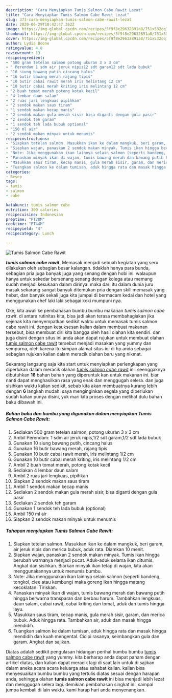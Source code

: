 ```yaml
---
description: "Cara Menyiapkan Tumis Salmon Cabe Rawit Lezat"
title: "Cara Menyiapkan Tumis Salmon Cabe Rawit Lezat"
slug: 373-cara-menyiapkan-tumis-salmon-cabe-rawit-lezat
date: 2020-06-29T10:42:47.362Z
image: https://img-global.cpcdn.com/recipes/5f9f8e29632891a8/751x532cq70/tumis-salmon-cabe-rawit-foto-resep-utama.jpg
thumbnail: https://img-global.cpcdn.com/recipes/5f9f8e29632891a8/751x532cq70/tumis-salmon-cabe-rawit-foto-resep-utama.jpg
cover: https://img-global.cpcdn.com/recipes/5f9f8e29632891a8/751x532cq70/tumis-salmon-cabe-rawit-foto-resep-utama.jpg
author: Lydia Boone
ratingvalue: 4.8
reviewcount: 13
recipeingredient:
- "500 gram tetelan salmon potong ukuran 3 x 3 cm"
- " Perendam 1 sdm air jeruk nipis12 sdt garam12 sdt lada bubuk"
- "10 siung bawang putih cincang halus"
- "16 butir bawang merah rajang tipis"
- "10 butir cabai rawit merah iris melintang 12 cm"
- "10 butir cabai merah kriting iris melintang 12 cm"
- "2 buah tomat merah potong kotak kecil"
- "4 lembar daun salam"
- "2 ruas jari lengkuas pipihkan"
- "2 sendok makan saus tiram"
- "1 sendok makan kecap manis"
- "2 sendok makan gula merah sisir bisa diganti dengan gula pasir"
- "2 sendok teh garam"
- "1 sendok teh lada bubuk optional"
- "150 ml air"
- "2 sendok makan minyak untuk menumis"
recipeinstructions:
- "Siapkan tetelan salmon. Masukkan ikan ke dalam mangkuk, beri garam, air jeruk nipis dan merica bubuk, aduk rata. Diamkan 10 menit."
- "Siapkan wajan, panaskan 2 sendok makan minyak. Tumis ikan hingga berubah warnanya menjadi pucat. Aduk-aduk selama ikan ditumis. Angkat dan sisihkan. Biarkan minyak ikan tetap di wajan, kita akan menggunakannya untuk menumis bumbu."
- "Note: Jika menggunakan ikan lainnya selain salmon (seperti bandeng, tongkol, ciee atau kembung) maka goreng ikan hingga matang kecoklatan. Tiriskan."
- "Panaskan minyak ikan di wajan, tumis bawang merah dan bawang putih hingga berwarna transparan dan berbau harum. Tambahkan lengkuas, daun salam, cabai rawit, cabai kriting dan tomat, aduk dan tumis hingga layu."
- "Masukkan saus tiram, kecap manis, gula merah sisir, garam, dan merica bubuk. Aduk hingga rata. Tambahkan air, aduk dan masak hingga mendidih."
- "Tuangkan salmon ke dalam tumisan, aduk hingga rata dan masak hingga mendidih dan kuah mengental. Cicipi rasanya, seimbangkan gula dan garam. Angkat dan sajikan."
categories:
- Resep
tags:
- tumis
- salmon
- cabe

katakunci: tumis salmon cabe 
nutrition: 300 calories
recipecuisine: Indonesian
preptime: "PT20M"
cooktime: "PT44M"
recipeyield: "4"
recipecategory: Lunch

---
```



![Tumis Salmon Cabe Rawit](https://img-global.cpcdn.com/recipes/5f9f8e29632891a8/751x532cq70/tumis-salmon-cabe-rawit-foto-resep-utama.jpg)

<b><i>tumis salmon cabe rawit</i></b>, Memasak menjadi sebuah kegiatan yang seru dilakukan oleh sebagian besar kalangan. tidaklah hanya para bunda, sebagian pria juga banyak juga yang senang dengan hobi ini. walaupun hanya untuk sekedar bersenang senang dengan kolega atau memang sudah menjadi kesukaan dalam dirinya. maka dari itu dalam dunia juru masak sekarang sangat banyak ditemukan pria dengan skill memasak yang hebat, dan banyak sekali juga kita jumpai di bermacam kedai dan hotel yang menggunakan chef laki laki sebagai koki mumpuni nya.

Oke, kita awali ke pembahasan bumbu bumbu makanan <i>tumis salmon cabe rawit</i>. di antara rutinitas kita, bisa jadi akan terasa membahagiakan jika sejenak kita menyempatkan sedikit waktu untuk memasak tumis salmon cabe rawit ini. dengan kesuksesan kalian dalam membuat makanan tersebut, bisa membuat diri kita bangga oleh hasil olahan kita sendiri. dan juga disini dengan situs ini anda akan dapat rujukan untuk membuat olahan <u>tumis salmon cabe rawit</u> tersebut menjadi masakan yang yummy dan sempurna, oleh karena itu simpan alamat situs ini di hp anda sebagai sebagian rujukan kalian dalam meracik olahan baru yang nikmat.




Sekarang langsung saja kita start untuk menyiapkan perlengkapan yang diperlukan dalam meracik olahan <u><i>tumis salmon cabe rawit</i></u> ini. seenggaknya dibutuhkan <b>16</b> bahan bahan yang diperuntuk kan untuk makanan ini. biar nanti dapat menghasilkan rasa yang enak dan menggugah selera. dan juga sisihkan waktu kalian sedikit, sebab kita akan membuatnya kurang lebih dengan <b>6</b> langkah mudah. saya menginginkan segala yang diperlukan sudah kalian punya disini, yuk mari kita proses dengan melihat dulu bahan baku dibawah ini.

<!--inarticleads1-->

##### Bahan baku dan bumbu yang digunakan dalam menyiapkan Tumis Salmon Cabe Rawit:

1. Sediakan 500 gram tetelan salmon, potong ukuran 3 x 3 cm
1. Ambil  Perendam: 1 sdm air jeruk nipis,1/2 sdt garam,1/2 sdt lada bubuk
1. Gunakan 10 siung bawang putih, cincang halus
1. Gunakan 16 butir bawang merah, rajang tipis
1. Gunakan 10 butir cabai rawit merah, iris melintang 1/2 cm
1. Gunakan 10 butir cabai merah kriting, iris melintang 1/2 cm
1. Ambil 2 buah tomat merah, potong kotak kecil
1. Sediakan 4 lembar daun salam
1. Ambil 2 ruas jari lengkuas, pipihkan
1. Siapkan 2 sendok makan saus tiram
1. Ambil 1 sendok makan kecap manis
1. Sediakan 2 sendok makan gula merah sisir, bisa diganti dengan gula pasir
1. Sediakan 2 sendok teh garam
1. Gunakan 1 sendok teh lada bubuk (optional)
1. Ambil 150 ml air
1. Siapkan 2 sendok makan minyak untuk menumis




<!--inarticleads2-->

##### Tahapan menyiapkan Tumis Salmon Cabe Rawit:

1. Siapkan tetelan salmon. Masukkan ikan ke dalam mangkuk, beri garam, air jeruk nipis dan merica bubuk, aduk rata. Diamkan 10 menit.
1. Siapkan wajan, panaskan 2 sendok makan minyak. Tumis ikan hingga berubah warnanya menjadi pucat. Aduk-aduk selama ikan ditumis. Angkat dan sisihkan. Biarkan minyak ikan tetap di wajan, kita akan menggunakannya untuk menumis bumbu.
1. Note: Jika menggunakan ikan lainnya selain salmon (seperti bandeng, tongkol, ciee atau kembung) maka goreng ikan hingga matang kecoklatan. Tiriskan.
1. Panaskan minyak ikan di wajan, tumis bawang merah dan bawang putih hingga berwarna transparan dan berbau harum. Tambahkan lengkuas, daun salam, cabai rawit, cabai kriting dan tomat, aduk dan tumis hingga layu.
1. Masukkan saus tiram, kecap manis, gula merah sisir, garam, dan merica bubuk. Aduk hingga rata. Tambahkan air, aduk dan masak hingga mendidih.
1. Tuangkan salmon ke dalam tumisan, aduk hingga rata dan masak hingga mendidih dan kuah mengental. Cicipi rasanya, seimbangkan gula dan garam. Angkat dan sajikan.




Diatas adalah sedikit pengulasan hidangan perihal bumbu bumbu <u>tumis salmon cabe rawit</u> yang yummy. kita berharap anda dapat paham dengan artikel diatas, dan kalian dapat meracik lagi di saat lain untuk di sajikan dalam aneka acara acara keluarga atau sahabat kalian. kalian bisa menyesuaikan bumbu bumbu yang tertulis diatas sesuai dengan harapan anda, sehingga olahan <b>tumis salmon cabe rawit</b> ini bisa menjadi lebih lezat dan menggugah selera lagi. demikian pembahasan singkat ini, sampai jumpa kembali di lain waktu. kami harap hari anda menyenangkan.
